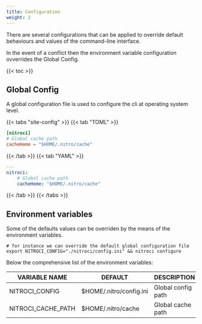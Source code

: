 ```yaml
---
title: Configuration
weight: 2
---
```


There are several configurations that can be applied to override default behaviours and values of the command-line interface.

In the event of a conflict then the environment variable configuration ovverrides the Global Config.


{{< toc >}}

## Global Config

A global configuration file is used to configure the cli at operating system level.

{{< tabs "site-config" >}}
{{< tab "TOML" >}}

```Toml
[nitroci]
# Global cache path
cacheHome = "$HOME/.nitro/cache"
```

{{< /tab >}}
{{< tab "YAML" >}}

```Yaml
---
nitroci:
    # Global cache path
    cacheHome: "$HOME/.nitro/cache"
```

{{< /tab >}}
{{< /tabs >}}

## Environment variables

Some of the defaults values can be overriden by the means of the environment variables.

```Shell
# for instance we can override the default global configuration file
export NITROCI_CONFIG="./nitroci/config.ini" && nitroci configure
```

Below the comprehensive list of the environment variables:

| VARIABLE NAME        | DEFAULT                 | DESCRIPTION                      |
|----------------------|-------------------------|----------------------------------|
| NITROCI_CONFIG       | $HOME/.nitro/config.ini | Global config path               |
| NITROCI_CACHE_PATH   | $HOME/.nitro/cache      | Global cache path                |
